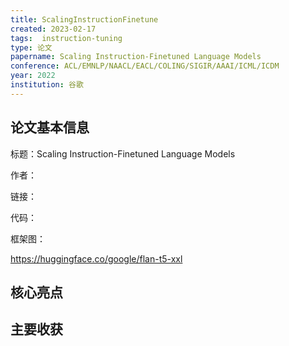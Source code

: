 ```yaml
---
title: ScalingInstructionFinetune
created: 2023-02-17
tags:  instruction-tuning 
type: 论文
papername: Scaling Instruction-Finetuned Language Models
conference: ACL/EMNLP/NAACL/EACL/COLING/SIGIR/AAAI/ICML/ICDM
year: 2022
institution: 谷歌
---
```


## 论文基本信息

标题：Scaling Instruction-Finetuned Language Models

作者：

链接：

代码：

框架图：


https://huggingface.co/google/flan-t5-xxl



## 核心亮点

## 主要收获

